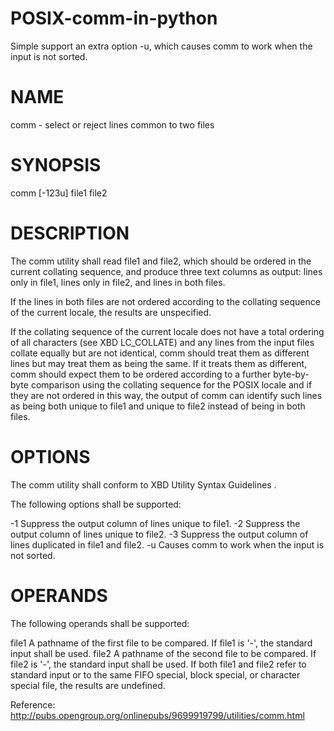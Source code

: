 # POSIX-comm-in-python
Simple support an extra option -u, which causes comm to work when the input is not sorted.

# NAME
comm - select or reject lines common to two files

# SYNOPSIS
comm [-123u] file1 file2

# DESCRIPTION

The comm utility shall read file1 and file2, which should be ordered in the current collating sequence, and produce three text columns as output: lines only in file1, lines only in file2, and lines in both files.

If the lines in both files are not ordered according to the collating sequence of the current locale, the results are unspecified.

If the collating sequence of the current locale does not have a total ordering of all characters (see XBD LC_COLLATE) and any lines from the input files collate equally but are not identical, comm should treat them as different lines but may treat them as being the same. If it treats them as different, comm should expect them to be ordered according to a further byte-by-byte comparison using the collating sequence for the POSIX locale and if they are not ordered in this way, the output of comm can identify such lines as being both unique to file1 and unique to file2 instead of being in both files.

# OPTIONS

The comm utility shall conform to XBD Utility Syntax Guidelines .

The following options shall be supported:

-1
Suppress the output column of lines unique to file1.
-2
Suppress the output column of lines unique to file2.
-3
Suppress the output column of lines duplicated in file1 and file2.
-u
Causes comm to work when the input is not sorted.

# OPERANDS

The following operands shall be supported:

file1
A pathname of the first file to be compared. If file1 is '-', the standard input shall be used.
file2
A pathname of the second file to be compared. If file2 is '-', the standard input shall be used.
If both file1 and file2 refer to standard input or to the same FIFO special, block special, or character special file, the results are undefined.

Reference:
http://pubs.opengroup.org/onlinepubs/9699919799/utilities/comm.html
